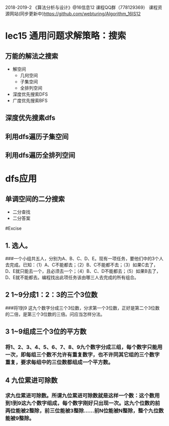 2018-2019-2 《算法分析与设计》@16信息12 课程QQ群（778129369）
 课程资源网站(同步更新中)https://github.com/webturing/Algorithm_16IS12
# lec15 通用问题求解策略：搜索

## 万能的解法之搜索

- 解空间
  - 几何空间
  - 子集空间
  - 全排列空间
- 深度优先搜索DFS
- 广度优先搜索BFS

## 深度优先搜素dfs

## 利用dfs遍历子集空间

## 利用dfs遍历全排列空间

# dfs应用
## 单调空间的二分搜索
- 二分查找
- 二分答案

#Excise
## 1.  选人。
###一个小组共五人，分别为A、B、C、D、E。现有一项任务，要他们中的3个人去完成。已知：（1）A、C不能都去；（2）B、C不能都不去；（3）如果C去了，D、E就只能去一个，且必须去一个；（4）B、C、D不能都去；（5）如果B去了，D、E就不能都去。编程找出此项任务该由哪三人去完成的所有组合。  
## 2  1~9分成1：2：3的三个3位数 
###将1到9 这九个数字分成三个3位数，分求第一个3位数，正好是第二个3位数的二倍，是第三个3位数的三倍。问应当怎样分法。
## 3  1~9组成三个3位的平方数 
### 将1、2、3、4、5、6、7、8、9九个数字分成三组，每个数字只能用一次，即每组三个数不允许有重复数字，也不许同其它组的三个数字重复，要求每组中的三位数都组成一个平方数。
## 4  九位累进可除数
### 求九位累进可除数。所谓九位累进可除数就是这样一个数：这个数用到1到9这九个数字组成，每个数字刚好只出现一次。这九个位数的前两位能被2整除，前三位能被3整除......前N位能被N整除，整个九位数能被9整除。
